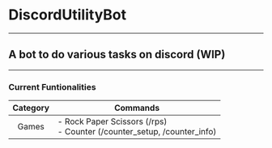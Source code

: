 # DiscordUtilityBot

---

## A bot to do various tasks on discord (WIP)

---

### Current Funtionalities

| Category | Commands |
| :-: | - |
| Games | - Rock Paper Scissors (/rps) <br> - Counter (/counter_setup, /counter_info) |
